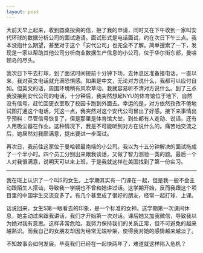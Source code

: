 ```yaml
---
layout: post
---
```

大前天早上起来，收到圆桌投资的信，拒了我的申请，同时又在下午收到一家叫安代环球的数据分析公司的面试邀请。面试形式是电话面试，约在次日下午三点。我本没抱什么期望，甚至对于这个「安代公司」也完全不了解。简单搜索了一下，发现是一家以帮助其他公司分析商业数据生产信息的小公司，位于华尔街东部，曼哈顿岛的尽头。

我次日下午去打球，到了面试时间提前十分钟下场，去休息区准备接电话。一直以来，我对英文电话就充满恐惧感。如果是中文，无论对方说什么，我都可以应付自如。但英文的话，周围环境稍有风吹草动，我就容易听不清对方说什么。到了三点我没接到安代公司的电话，十分钟后，我突然想起NYU的体育馆位于地下，自然没有信号，赶忙回更衣室取了校园卡跑到外面去。幸运的是，对方依然孜孜不倦地试图打通这个电话，凭这一点，我突然对这个安代公司冒出了好感。接下来事情出乎预料：尽管信号恢复了，但是那里是体育馆大堂，到处都有人走动、说话，还有人用吸尘器在作业。这种情况下，我是不可能听到对方在说什么的。痛苦地交流之后，她居然对我颇满意，提出要进一步面试。

再次日，我前往这家位于曼哈顿最南端的小公司。我以为十五分钟解决的面试拖成了一个半小时。四个员工分别出来跟我谈话，又做了智力测验一类的题。最后一个人对我很满意，说明天可以来上班，于是我就这样在美国找到了第一份实习。

* * *

我在班上认识了一个叫S的女生。上学期其实有一门课在一起，但是我一般不会主动跟陌生人搭讪，导致我一学期也不曾和她讲过话。这学期开始，反而我跟这个项目里的中国学生交流变多了。有几个甚至成了很好的朋友，经常一起打球、上课。

话说回来，女生S第一眼看去的印象，是一个标准的女神。这学期第一次课间休息，她主动过来跟我讲话，我们才开始第一次对话。课后她又加我微信，导致我以为她对我有意思。这样非常危险。我努力保持我们的关系正常，但不可避免的越来越熟识。而我自己的女朋友却因为经常无端吵架，使得我对她的感情越来越淡了。

不知故事会如何发展。毕竟我们已经在一起快两年了，难道就这样陷入危机？